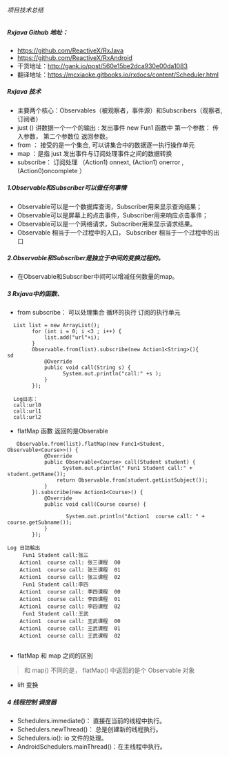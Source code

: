 ###### 项目技术总结


##### Rxjava  Github 地址：
-  https://github.com/ReactiveX/RxJava
-  https://github.com/ReactiveX/RxAndroid
-  干货地址：http://gank.io/post/560e15be2dca930e00da1083
-  翻译地址：https://mcxiaoke.gitbooks.io/rxdocs/content/Scheduler.html

##### Rxjava 技术

- 主要两个核心：Observables（被观察者，事件源）和Subscribers（观察者,订阅者）
- just () 讲数据一个一个的输出 : 发出事件  new Fun1 函数中 第一个参数： 传入参数， 第二个参数位 返回参数。
- from ： 接受的是一个集合, 可以讲集合中的数据逐一执行操作单元
- map ：是指 just 发出事件与订阅处理事件之间的数据转换
- subscribe： 订阅处理 （Action1) onnext, (Action1) onerror ,(Action0)oncomplete ）


##### 1.Observable和Subscriber可以做任何事情

- Observable可以是一个数据库查询，Subscriber用来显示查询结果；
- Observable可以是屏幕上的点击事件，Subscriber用来响应点击事件；
- Observable可以是一个网络请求，Subscriber用来显示请求结果。
- Observable 相当于一个过程中的入口， Subscriber 相当于一个过程中的出口

##### 2.Observable和Subscriber是独立于中间的变换过程的。
- 在Observable和Subscriber中间可以增减任何数量的map。

##### 3 Rxjava中的函数、
- from subscribe： 可以处理集合 循环的执行 订阅的执行单元

```
  List list = new ArrayList();
        for (int i = 0; i <3 ; i++) {
            list.add("url"+i);
        }
        Observable.from(list).subscribe(new Action1<String>(){
sd
            @Override
            public void call(String s) {
                  System.out.println("call:" +s );
            }
        });

  Log日志：
  call:url0
  call:url1
  call:url2

```

- flatMap 函數  返回的是Obserable

```
   Observable.from(list).flatMap(new Func1<Student, Observable<Course>>() {
            @Override
            public Observable<Course> call(Student student) {
                  System.out.println(" Fun1 Student call:" + student.getName());
                return Observable.from(student.getListSubject());
            }
        }).subscribe(new Action1<Course>() {
            @Override
            public void call(Course course) {

                   System.out.println("Action1  course call: " + course.getSubname());
            }
        });

Log 日誌輸出
     Fun1 Student call:张三
    Action1  course call: 张三课程  00
    Action1  course call: 张三课程  01
    Action1  course call: 张三课程  02
     Fun1 Student call:李四
    Action1  course call: 李四课程  00
    Action1  course call: 李四课程  01
    Action1  course call: 李四课程  02
     Fun1 Student call:王武
    Action1  course call: 王武课程  00
    Action1  course call: 王武课程  01
    Action1  course call: 王武课程  02


```

- flatMap 和 map 之间的区别

>   和 map() 不同的是， flatMap() 中返回的是个 Observable 对象


- lift 变换


##### 4 线程控制 调度器

-  Schedulers.immediate()： 直接在当前的线程中执行。
-  Schedulers.newThread()： 总是创建新的线程执行。
-  Schedulers.io():  io 文件的处理。
-  AndroidSchedulers.mainThread()：在主线程中执行。




